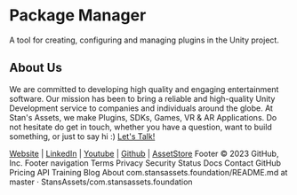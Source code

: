 # Package Manager
A tool for creating, configuring and managing plugins in the Unity project.

## About Us
We are committed to developing high quality and engaging entertainment software. Our mission has been to bring a reliable and high-quality Unity Development service to companies and individuals around the globe.
At Stan's Assets, we make Plugins, SDKs, Games, VR & AR Applications. Do not hesitate do get in touch, whether you have a question, want to build something, or just to say hi :) [Let's Talk!](mailto:stan@stansassets.com)

[Website](https://stansassets.com/) | [LinkedIn](https://www.linkedin.com/in/lacost/) | [Youtube](https://www.youtube.com/user/stansassets/videos) | [Github](https://github.com/StansAssets) | [AssetStore](https://assetstore.unity.com/publishers/2256)
Footer
© 2023 GitHub, Inc.
Footer navigation
Terms
Privacy
Security
Status
Docs
Contact GitHub
Pricing
API
Training
Blog
About
com.stansassets.foundation/README.md at master · StansAssets/com.stansassets.foundation 